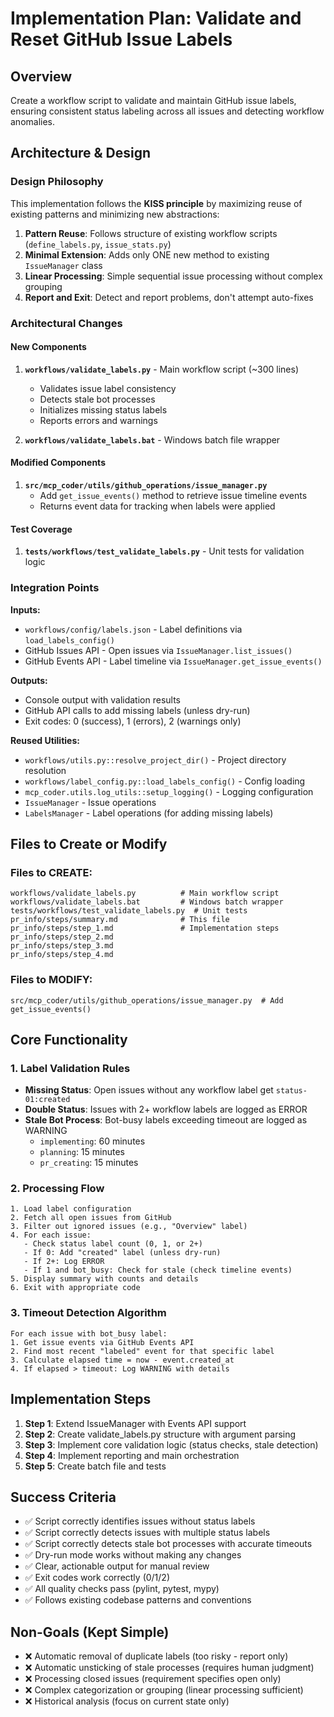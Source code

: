 # Implementation Plan: Validate and Reset GitHub Issue Labels

## Overview
Create a workflow script to validate and maintain GitHub issue labels, ensuring consistent status labeling across all issues and detecting workflow anomalies.

## Architecture & Design

### Design Philosophy
This implementation follows the **KISS principle** by maximizing reuse of existing patterns and minimizing new abstractions:

1. **Pattern Reuse**: Follows structure of existing workflow scripts (`define_labels.py`, `issue_stats.py`)
2. **Minimal Extension**: Adds only ONE new method to existing `IssueManager` class
3. **Linear Processing**: Simple sequential issue processing without complex grouping
4. **Report and Exit**: Detect and report problems, don't attempt auto-fixes

### Architectural Changes

#### New Components
1. **`workflows/validate_labels.py`** - Main workflow script (~300 lines)
   - Validates issue label consistency
   - Detects stale bot processes
   - Initializes missing status labels
   - Reports errors and warnings

2. **`workflows/validate_labels.bat`** - Windows batch file wrapper

#### Modified Components
1. **`src/mcp_coder/utils/github_operations/issue_manager.py`**
   - Add `get_issue_events()` method to retrieve issue timeline events
   - Returns event data for tracking when labels were applied

#### Test Coverage
1. **`tests/workflows/test_validate_labels.py`** - Unit tests for validation logic

### Integration Points

**Inputs:**
- `workflows/config/labels.json` - Label definitions via `load_labels_config()`
- GitHub Issues API - Open issues via `IssueManager.list_issues()`
- GitHub Events API - Label timeline via `IssueManager.get_issue_events()`

**Outputs:**
- Console output with validation results
- GitHub API calls to add missing labels (unless dry-run)
- Exit codes: 0 (success), 1 (errors), 2 (warnings only)

**Reused Utilities:**
- `workflows/utils.py::resolve_project_dir()` - Project directory resolution
- `workflows/label_config.py::load_labels_config()` - Config loading
- `mcp_coder.utils.log_utils::setup_logging()` - Logging configuration
- `IssueManager` - Issue operations
- `LabelsManager` - Label operations (for adding missing labels)

## Files to Create or Modify

### Files to CREATE:
```
workflows/validate_labels.py          # Main workflow script
workflows/validate_labels.bat         # Windows batch wrapper
tests/workflows/test_validate_labels.py  # Unit tests
pr_info/steps/summary.md              # This file
pr_info/steps/step_1.md               # Implementation steps
pr_info/steps/step_2.md
pr_info/steps/step_3.md
pr_info/steps/step_4.md
```

### Files to MODIFY:
```
src/mcp_coder/utils/github_operations/issue_manager.py  # Add get_issue_events()
```

## Core Functionality

### 1. Label Validation Rules
- **Missing Status**: Open issues without any workflow label get `status-01:created`
- **Double Status**: Issues with 2+ workflow labels are logged as ERROR
- **Stale Bot Process**: Bot-busy labels exceeding timeout are logged as WARNING
  - `implementing`: 60 minutes
  - `planning`: 15 minutes
  - `pr_creating`: 15 minutes

### 2. Processing Flow
```
1. Load label configuration
2. Fetch all open issues from GitHub
3. Filter out ignored issues (e.g., "Overview" label)
4. For each issue:
   - Check status label count (0, 1, or 2+)
   - If 0: Add "created" label (unless dry-run)
   - If 2+: Log ERROR
   - If 1 and bot_busy: Check for stale (check timeline events)
5. Display summary with counts and details
6. Exit with appropriate code
```

### 3. Timeout Detection Algorithm
```
For each issue with bot_busy label:
1. Get issue events via GitHub Events API
2. Find most recent "labeled" event for that specific label
3. Calculate elapsed time = now - event.created_at
4. If elapsed > timeout: Log WARNING with details
```

## Implementation Steps

1. **Step 1**: Extend IssueManager with Events API support
2. **Step 2**: Create validate_labels.py structure with argument parsing
3. **Step 3**: Implement core validation logic (status checks, stale detection)
4. **Step 4**: Implement reporting and main orchestration
5. **Step 5**: Create batch file and tests

## Success Criteria

- ✅ Script correctly identifies issues without status labels
- ✅ Script correctly detects issues with multiple status labels
- ✅ Script correctly detects stale bot processes with accurate timeouts
- ✅ Dry-run mode works without making any changes
- ✅ Clear, actionable output for manual review
- ✅ Exit codes work correctly (0/1/2)
- ✅ All quality checks pass (pylint, pytest, mypy)
- ✅ Follows existing codebase patterns and conventions

## Non-Goals (Kept Simple)

- ❌ Automatic removal of duplicate labels (too risky - report only)
- ❌ Automatic unsticking of stale processes (requires human judgment)
- ❌ Processing closed issues (requirement specifies open only)
- ❌ Complex categorization or grouping (linear processing sufficient)
- ❌ Historical analysis (focus on current state only)

